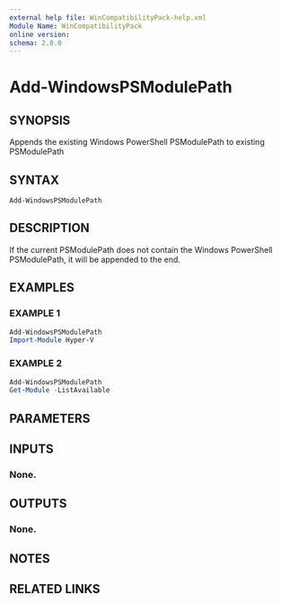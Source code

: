 ```yaml
---
external help file: WinCompatibilityPack-help.xml
Module Name: WinCompatibilityPack
online version:
schema: 2.0.0
---
```


# Add-WindowsPSModulePath

## SYNOPSIS

Appends the existing Windows PowerShell PSModulePath to existing PSModulePath

## SYNTAX

```
Add-WindowsPSModulePath
```

## DESCRIPTION

If the current PSModulePath does not contain the Windows PowerShell PSModulePath,
it will be appended to the end.

## EXAMPLES

### EXAMPLE 1

```powershell
Add-WindowsPSModulePath
Import-Module Hyper-V
```

### EXAMPLE 2

```powershell
Add-WindowsPSModulePath
Get-Module -ListAvailable
```

## PARAMETERS

## INPUTS

### None.

## OUTPUTS

### None.

## NOTES

## RELATED LINKS

